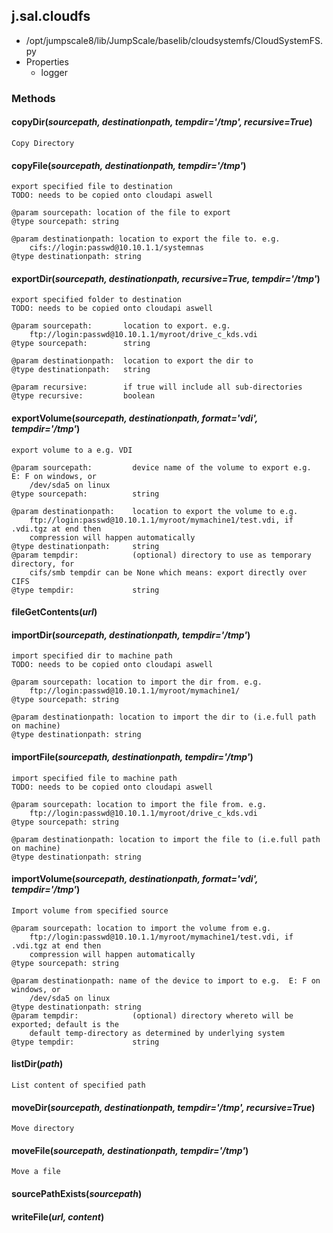 <!-- toc -->
## j.sal.cloudfs

- /opt/jumpscale8/lib/JumpScale/baselib/cloudsystemfs/CloudSystemFS.py
- Properties
    - logger

### Methods

#### copyDir(*sourcepath, destinationpath, tempdir='/tmp', recursive=True*) 

```
Copy Directory

```

#### copyFile(*sourcepath, destinationpath, tempdir='/tmp'*) 

```
export specified file to destination
TODO: needs to be copied onto cloudapi aswell

@param sourcepath: location of the file to export
@type sourcepath: string

@param destinationpath: location to export the file to. e.g.
    cifs://login:passwd@10.10.1.1/systemnas
@type destinationpath: string

```

#### exportDir(*sourcepath, destinationpath, recursive=True, tempdir='/tmp'*) 

```
export specified folder to destination
TODO: needs to be copied onto cloudapi aswell

@param sourcepath:       location to export. e.g.
    ftp://login:passwd@10.10.1.1/myroot/drive_c_kds.vdi
@type sourcepath:        string

@param destinationpath:  location to export the dir to
@type destinationpath:   string

@param recursive:        if true will include all sub-directories
@type recursive:         boolean

```

#### exportVolume(*sourcepath, destinationpath, format='vdi', tempdir='/tmp'*) 

```
export volume to a e.g. VDI

@param sourcepath:         device name of the volume to export e.g.  E: F on windows, or
    /dev/sda5 on linux
@type sourcepath:          string

@param destinationpath:    location to export the volume to e.g.
    ftp://login:passwd@10.10.1.1/myroot/mymachine1/test.vdi, if .vdi.tgz at end then
    compression will happen automatically
@type destinationpath:     string
@param tempdir:            (optional) directory to use as temporary directory, for
    cifs/smb tempdir can be None which means: export directly over CIFS
@type tempdir:             string

```

#### fileGetContents(*url*) 

#### importDir(*sourcepath, destinationpath, tempdir='/tmp'*) 

```
import specified dir to machine path
TODO: needs to be copied onto cloudapi aswell

@param sourcepath: location to import the dir from. e.g.
    ftp://login:passwd@10.10.1.1/myroot/mymachine1/
@type sourcepath: string

@param destinationpath: location to import the dir to (i.e.full path on machine)
@type destinationpath: string

```

#### importFile(*sourcepath, destinationpath, tempdir='/tmp'*) 

```
import specified file to machine path
TODO: needs to be copied onto cloudapi aswell

@param sourcepath: location to import the file from. e.g.
    ftp://login:passwd@10.10.1.1/myroot/drive_c_kds.vdi
@type sourcepath: string

@param destinationpath: location to import the file to (i.e.full path on machine)
@type destinationpath: string

```

#### importVolume(*sourcepath, destinationpath, format='vdi', tempdir='/tmp'*) 

```
Import volume from specified source

@param sourcepath: location to import the volume from e.g.
    ftp://login:passwd@10.10.1.1/myroot/mymachine1/test.vdi, if .vdi.tgz at end then
    compression will happen automatically
@type sourcepath: string

@param destinationpath: name of the device to import to e.g.  E: F on windows, or
    /dev/sda5 on linux
@type destinationpath: string
@param tempdir:            (optional) directory whereto will be exported; default is the
    default temp-directory as determined by underlying system
@type tempdir:             string

```

#### listDir(*path*) 

```
List content of specified path

```

#### moveDir(*sourcepath, destinationpath, tempdir='/tmp', recursive=True*) 

```
Move directory

```

#### moveFile(*sourcepath, destinationpath, tempdir='/tmp'*) 

```
Move a file

```

#### sourcePathExists(*sourcepath*) 

#### writeFile(*url, content*) 

